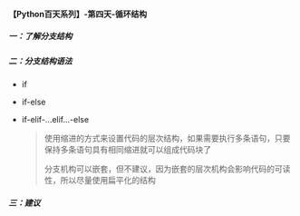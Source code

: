 #### 【Python百天系列】-第四天-循环结构

##### 一：了解分支结构

##### 二：分支结构语法

- if

- if-else

- if-elif-...elif...-else

  >使用缩进的方式来设置代码的层次结构，如果需要执行多条语句，只要保持多条语句具有相同缩进就可以组成代码块了
  >
  >分支机构可以嵌套，但不建议，因为嵌套的层次机构会影响代码的可读性，所以尽量使用扁平化的结构

##### 三：建议





